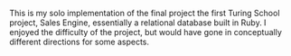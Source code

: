 This is my solo implementation of the final project the first Turing School project, Sales Engine, essentially a relational database built in Ruby. I enjoyed the difficulty of the project, but would have gone in conceptually different directions for some aspects.
